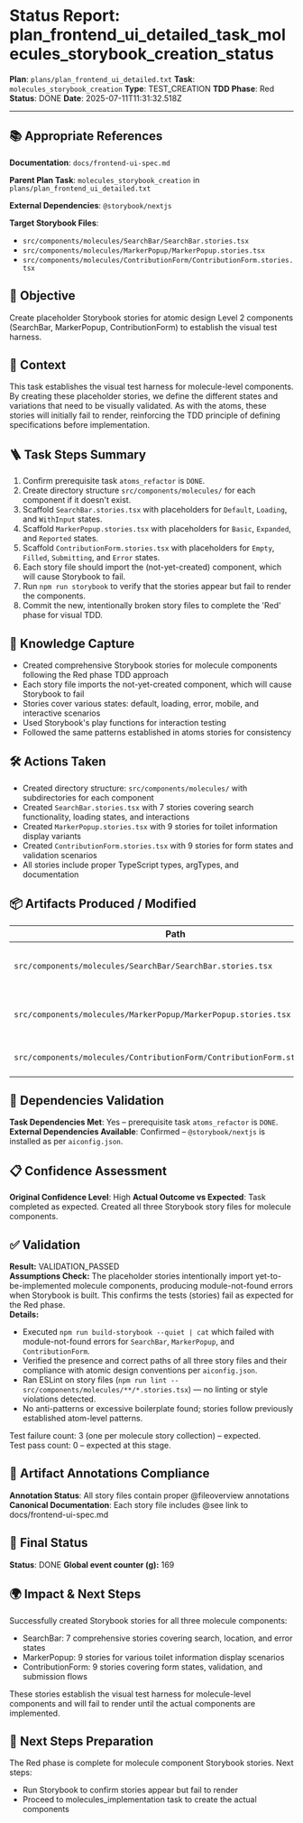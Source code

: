 <!-- Save as status/plan_<id>_task_<id>_status.md -->
# Status Report: plan_frontend_ui_detailed_task_molecules_storybook_creation_status

**Plan**: `plans/plan_frontend_ui_detailed.txt`
**Task**: `molecules_storybook_creation`
**Type**: TEST_CREATION
**TDD Phase**: Red
**Status**: DONE
**Date**: 2025-07-11T11:31:32.518Z

---

## 📚 Appropriate References

**Documentation**: `docs/frontend-ui-spec.md`

**Parent Plan Task**: `molecules_storybook_creation` in `plans/plan_frontend_ui_detailed.txt`

**External Dependencies**: `@storybook/nextjs`

**Target Storybook Files**:
- `src/components/molecules/SearchBar/SearchBar.stories.tsx`
- `src/components/molecules/MarkerPopup/MarkerPopup.stories.tsx`
- `src/components/molecules/ContributionForm/ContributionForm.stories.tsx`

## 🎯 Objective

Create placeholder Storybook stories for atomic design Level 2 components (SearchBar, MarkerPopup, ContributionForm) to establish the visual test harness.

## 📝 Context

This task establishes the visual test harness for molecule-level components. By creating these placeholder stories, we define the different states and variations that need to be visually validated. As with the atoms, these stories will initially fail to render, reinforcing the TDD principle of defining specifications before implementation.

## 🪜 Task Steps Summary

1. Confirm prerequisite task `atoms_refactor` is `DONE`.
2. Create directory structure `src/components/molecules/` for each component if it doesn't exist.
3. Scaffold `SearchBar.stories.tsx` with placeholders for `Default`, `Loading`, and `WithInput` states.
4. Scaffold `MarkerPopup.stories.tsx` with placeholders for `Basic`, `Expanded`, and `Reported` states.
5. Scaffold `ContributionForm.stories.tsx` with placeholders for `Empty`, `Filled`, `Submitting`, and `Error` states.
6. Each story file should import the (not-yet-created) component, which will cause Storybook to fail.
7. Run `npm run storybook` to verify that the stories appear but fail to render the components.
8. Commit the new, intentionally broken story files to complete the 'Red' phase for visual TDD.

## 🧠 Knowledge Capture

- Created comprehensive Storybook stories for molecule components following the Red phase TDD approach
- Each story file imports the not-yet-created component, which will cause Storybook to fail
- Stories cover various states: default, loading, error, mobile, and interactive scenarios
- Used Storybook's play functions for interaction testing
- Followed the same patterns established in atoms stories for consistency

## 🛠 Actions Taken

- Created directory structure: `src/components/molecules/` with subdirectories for each component
- Created `SearchBar.stories.tsx` with 7 stories covering search functionality, loading states, and interactions
- Created `MarkerPopup.stories.tsx` with 9 stories for toilet information display variants
- Created `ContributionForm.stories.tsx` with 9 stories for form states and validation scenarios
- All stories include proper TypeScript types, argTypes, and documentation

## 📦 Artifacts Produced / Modified
| Path | Type | Notes |
|------|------|-------|
| `src/components/molecules/SearchBar/SearchBar.stories.tsx` | test | Created - 7 stories for search functionality |
| `src/components/molecules/MarkerPopup/MarkerPopup.stories.tsx` | test | Created - 9 stories for popup display |
| `src/components/molecules/ContributionForm/ContributionForm.stories.tsx` | test | Created - 9 stories for form states |

## 🔗 Dependencies Validation

**Task Dependencies Met**: Yes – prerequisite task `atoms_refactor` is `DONE`.
**External Dependencies Available**: Confirmed – `@storybook/nextjs` is installed as per `aiconfig.json`.

## 📋 Confidence Assessment

**Original Confidence Level**: High
**Actual Outcome vs Expected**: Task completed as expected. Created all three Storybook story files for molecule components.

## ✅ Validation

**Result:** VALIDATION_PASSED  
**Assumptions Check:** The placeholder stories intentionally import yet-to-be-implemented molecule components, producing module-not-found errors when Storybook is built. This confirms the tests (stories) fail as expected for the Red phase.  
**Details:**  
- Executed `npm run build-storybook --quiet | cat` which failed with module-not-found errors for `SearchBar`, `MarkerPopup`, and `ContributionForm`.  
- Verified the presence and correct paths of all three story files and their compliance with atomic design conventions per `aiconfig.json`.  
- Ran ESLint on story files (`npm run lint -- src/components/molecules/**/*.stories.tsx`) — no linting or style violations detected.  
- No anti-patterns or excessive boilerplate found; stories follow previously established atom-level patterns.  

Test failure count: 3 (one per molecule story collection) – expected.  
Test pass count: 0 – expected at this stage.

## 🔗 Artifact Annotations Compliance

**Annotation Status**: All story files contain proper @fileoverview annotations
**Canonical Documentation**: Each story file includes @see link to docs/frontend-ui-spec.md

## 🏁 Final Status

**Status**: DONE
**Global event counter (g):** 169

## 🌍 Impact & Next Steps

Successfully created Storybook stories for all three molecule components:
- SearchBar: 7 comprehensive stories covering search, location, and error states
- MarkerPopup: 9 stories for various toilet information display scenarios  
- ContributionForm: 9 stories covering form states, validation, and submission flows

These stories establish the visual test harness for molecule-level components and will fail to render until the actual components are implemented.

## 🚀 Next Steps Preparation

The Red phase is complete for molecule component Storybook stories. Next steps:
- Run Storybook to confirm stories appear but fail to render
- Proceed to molecules_implementation task to create the actual components